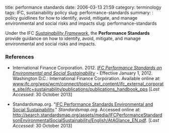 title: performance standards
date: 2006-03-13 21:59
category: terminology
tags: IFC, sustainability policy
slug: performance-standards
summary: : policy guidlines for how to identify, avoid, mitigate, and manage environmental and social risks and impacts
slug: performance-standards

<!--
icon: file-code-o
summary: 
-->
Under the IFC *[Sustainability Framework](www.ifc.org/wps/wcm/connect/topics_ext_content/ifc_external_corporate_site/ifc+sustainability/publications/publications_handbook_pp)*, the **Performance Standards** provide guidance on how to identify, avoid, mitigate, and manage environmental and social risks and impacts.


### References

* International Finance Corporation. 2012. *[IFC Performance Standards on Environmental and Social Sustainability](www.ifc.org/wps/wcm/connect/topics_ext_content/ifc_external_corporate_site/ifc+sustainability/publications/publications_handbook_pp)* - Effective January 1, 2012. Washington D.C.: International Finance Corporation. Available online at: www.ifc.org/wps/wcm/connect/topics_ext_content/ifc_external_corporate_site/ifc+sustainability/publications/publications_handbook_pps [*Last Accessed*: 30 October 2013]

* Standardsmap.org. "[IFC Performance Standards Environmental and Social Sustainability](http://search.standardsmap.org/assets/media/IFCPerformanceStandardsonEnvironmentalSocialSustainability/English/AtAGlance_EN.pdf)." *Standardsmap.org*. Accessed online at: http://search.standardsmap.org/assets/media/IFCPerformanceStandardsonEnvironmentalSocialSustainability/English/AtAGlance_EN.pdf. [*Last Accessed*: 30 October 2013]


